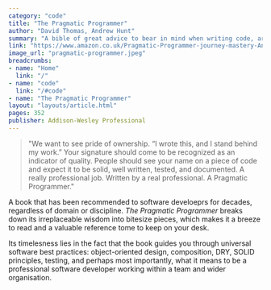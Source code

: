```yaml
---
category: "code"
title: "The Pragmatic Programmer"
author: "David Thomas, Andrew Hunt"
summary: "A bible of great advice to bear in mind when writing code, architecting applications and being professional with software work. Timeless information."
link: "https://www.amazon.co.uk/Pragmatic-Programmer-journey-mastery-Anniversary/dp/0135957052/ref=sr_1_2_sspa?keywords=pragmatic+programmer&qid=1636495848&s=books&sr=1-2-spons&psc=1&spLa=ZW5jcnlwdGVkUXVhbGlmaWVyPUExOUUwWk9EVEZXNFpJJmVuY3J5cHRlZElkPUEwMDQ3MTMwMUpJV0lKNkUzRzhXUSZlbmNyeXB0ZWRBZElkPUEwMjc3NTI4MzBGMEg0R0tKNzVWRCZ3aWRnZXROYW1lPXNwX2F0ZiZhY3Rpb249Y2xpY2tSZWRpcmVjdCZkb05vdExvZ0NsaWNrPXRydWU="
image_url: "pragmatic-programmer.jpeg"
breadcrumbs:
- name: "Home"
  link: "/"
- name: "code"
  link: "/#code"
- name: "The Pragmatic Programmer"
layout: "layouts/article.html"
pages: 352
publisher: Addison-Wesley Professional
---
```


> "We want to see pride of ownership. “I wrote this, and I stand behind my work.” Your signature should come to be recognized as an indicator of quality. People should see your name on a piece of code and expect it to be solid, well written, tested, and documented. A really professional job. Written by a real professional. A Pragmatic Programmer."

A book that has been recommended to software develoeprs for decades, regardless of domain or discipline. _The Pragmatic Programmer_ breaks down its irreplaceable wisdom into bitesize pieces, which makes it a breeze to read and a valuable reference tome to keep on your desk.

Its timelesness lies in the fact that the book guides you through universal software best practices: object-oriented design, composition, DRY, SOLID principles, testing, and perhaps most importantly, what it means to be a professional software developer working within a team and wider organisation.
